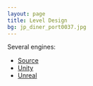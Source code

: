 ```yaml
---
layout: page
title: Level Design
bg: jp_diner_port0037.jpg
---
```


Several engines:

 - [Source](source)
 - [Unity](unity-3d)
 - [Unreal](unreal-engine-4)
